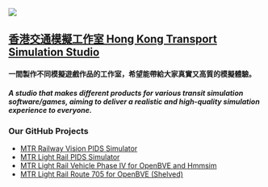 ![](https://hktss.github.io/assets/img/logo/tss.png) 
## [香港交通模擬工作室 Hong Kong Transport Simulation Studio](https://hktss.github.io)

#### 一間製作不同模擬遊戲作品的工作室，希望能帶給大家真實又高質的模擬體驗。
##### A studio that makes different products for various transit simulation software/games, aiming to deliver a realistic and high-quality simulation experience to everyone.

### Our GitHub Projects
- [MTR Railway Vision PIDS Simulator](https://github.com/HKTSS/mtr-pids) 
- [MTR Light Rail PIDS Simulator](https://github.com/HKTSS/nlrt-pids)
- [MTR Light Rail Vehicle Phase IV for OpenBVE and Hmmsim](https://github.com/HKTSS/LRV-P4) 
- [MTR Light Rail Route 705 for OpenBVE (Shelved)](https://github.com/HKTSS/LRT-705-OpenBVE)
